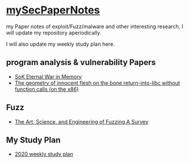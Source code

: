 # [mySecPaperNotes](https://github.com/noobone123/mySecPaperNotes)

my Paper notes of exploit/Fuzz/malware and other interesting research, I will update my repository aperiodically.

I will also update my weekly study plan here.

## program analysis & vulnerability Papers

+ [SoK Eternal War in Memory](./ProgramAnalysis&Vulnerability/SoK_Eternal_War_in_Memory.md)
+ [The geometry of innocent flesh on the bone return-into-libc without function calls (on the x86)](./ProgramAnalysis&Vulnerability/return-into-libc_without_function_calls(on_the_x86).md)

## Fuzz

+ [The Art, Science, and Engineering of Fuzzing A Survey](./Fuzz/The_Art_Science_and_Engineering_of_Fuzzing_A_Survey.md)



## My Study Plan

+ [2020 weekly study plan](./WeeklyStudyPlan/2020-weekly-study-plan.md)

